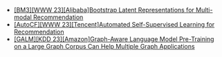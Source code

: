 - [[BM3][WWW 23][Alibaba]Bootstrap Latent Representations for Multi-modal Recommendation](https://arxiv.org/abs/2207.05969)
- [[AutoCF][WWW 23][Tencent]Automated Self-Supervised Learning for Recommendation](https://arxiv.org/abs/2303.07797)
- [[GALM][KDD 23][Amazon]Graph-Aware Language Model Pre-Training on a Large Graph Corpus Can Help Multiple Graph Applications](https://arxiv.org/abs/2306.02592)
